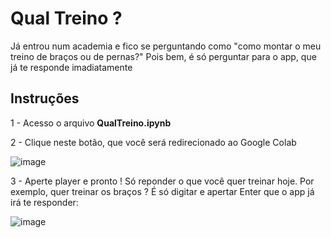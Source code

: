 # Qual Treino ?

Já entrou num academia e fico se perguntando como "como montar o meu treino de braços ou de pernas?"
Pois bem, é só perguntar para o app, que já te responde imadiatamente


## Instruções

1 - Acesso o arquivo **QualTreino.ipynb**


2 - Clique neste botão, que você será redirecionado ao Google Colab

![image](https://github.com/leno1moraes/qualtreino/assets/47091156/81c62b31-e2ae-45ea-9ded-5b17d58573f9)



3 - Aperte player e pronto ! Só reponder o que você quer treinar hoje. Por exemplo, quer treinar os braços ? É só digitar e apertar Enter que o app já irá te responder:

![image](https://github.com/leno1moraes/qualtreino/assets/47091156/3e3ffc6f-600a-4313-b3d7-b29f23347ecd)



